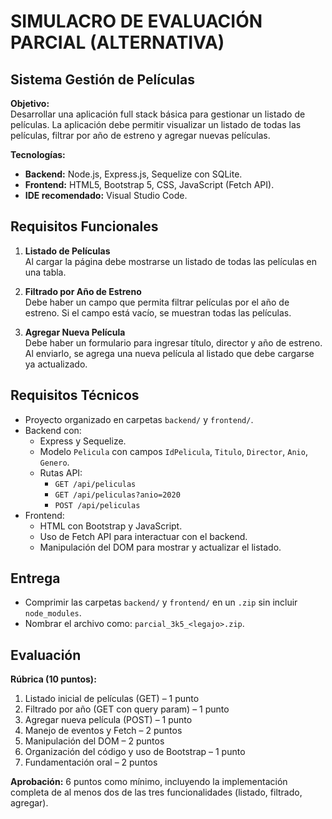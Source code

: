 # SIMULACRO DE EVALUACIÓN PARCIAL (ALTERNATIVA)
## Sistema Gestión de Películas

**Objetivo:**  
Desarrollar una aplicación full stack básica para gestionar un listado de películas. La aplicación debe permitir visualizar un listado de todas las películas, filtrar por año de estreno y agregar nuevas películas.

**Tecnologías:**
- **Backend:** Node.js, Express.js, Sequelize con SQLite.
- **Frontend:** HTML5, Bootstrap 5, CSS, JavaScript (Fetch API).
- **IDE recomendado:** Visual Studio Code.

## Requisitos Funcionales

1. **Listado de Películas**  
   Al cargar la página debe mostrarse un listado de todas las películas en una tabla.

2. **Filtrado por Año de Estreno**  
   Debe haber un campo que permita filtrar películas por el año de estreno. Si el campo está vacío, se muestran todas las películas.

3. **Agregar Nueva Película**  
   Debe haber un formulario para ingresar título, director y año de estreno. Al enviarlo, se agrega una nueva película al listado que debe cargarse ya actualizado. 

## Requisitos Técnicos

- Proyecto organizado en carpetas `backend/` y `frontend/`.
- Backend con:
  - Express y Sequelize.
  - Modelo `Pelicula` con campos `IdPelicula`, `Titulo`, `Director`, `Anio`, `Genero`.
  - Rutas API:
    - `GET /api/peliculas`
    - `GET /api/peliculas?anio=2020`
    - `POST /api/peliculas`
- Frontend:
  - HTML con Bootstrap y JavaScript.
  - Uso de Fetch API para interactuar con el backend.
  - Manipulación del DOM para mostrar y actualizar el listado.

## Entrega

- Comprimir las carpetas `backend/` y `frontend/` en un `.zip` sin incluir `node_modules`.
- Nombrar el archivo como: `parcial_3k5_<legajo>.zip`.

## Evaluación

**Rúbrica (10 puntos):**
1. Listado inicial de películas (GET) – 1 punto
2. Filtrado por año (GET con query param) – 1 punto
3. Agregar nueva película (POST) – 1 punto
4. Manejo de eventos y Fetch – 2 puntos
5. Manipulación del DOM – 2 puntos
6. Organización del código y uso de Bootstrap – 1 punto
7. Fundamentación oral – 2 puntos

**Aprobación:** 6 puntos como mínimo, incluyendo la implementación completa de al menos dos de las tres funcionalidades (listado, filtrado, agregar).

